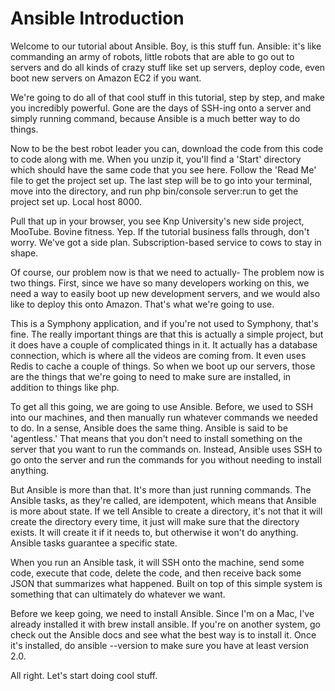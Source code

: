 # Ansible Introduction

Welcome to our tutorial about Ansible. Boy, is this stuff fun. Ansible: it's like commanding an army of robots, little robots that are able to go out to servers and do all kinds of crazy stuff like set up servers, deploy code, even boot new servers on Amazon EC2 if you want.

We're going to do all of that cool stuff in this tutorial, step by step, and make you incredibly powerful. Gone are the days of SSH-ing onto a server and simply running command, because Ansible is a much better way to do things.

Now to be the best robot leader you can, download the code from this code to code along with me. When you unzip it, you'll find a 'Start' directory which should have the same code that you see here. Follow the 'Read Me' file to get the project set up. The last step will be to go into your terminal, move into the directory, and run php bin/console server:run to get the project set up. Local host 8000.

Pull that up in your browser, you see Knp University's new side project, MooTube. Bovine fitness. Yep. If the tutorial business falls through, don't worry. We've got a side plan. Subscription-based service to cows to stay in shape.

Of course, our problem now is that we need to actually- The problem now is two things. First, since we have so many developers working on this, we need a way to easily boot up new development servers, and we would also like to deploy this onto Amazon. That's what we're going to use.

This is a Symphony application, and if you're not used to Symphony, that's fine. The really important things are that this is actually a simple project, but it does have a couple of complicated things in it. It actually has a database connection, which is where all the videos are coming from. It even uses Redis to cache a couple of things. So when we boot up our servers, those are the things that we're going to need to make sure are installed, in addition to things like php.

To get all this going, we are going to use Ansible. Before, we used to SSH into our machines, and then manually run whatever commands we needed to do. In a sense, Ansible does the same thing. Ansible is said to be 'agentless.' That means that you don't need to install something on the server that you want to run the commands on. Instead, Ansible uses SSH to go onto the server and run the commands for you without needing to install anything.

But Ansible is more than that. It's more than just running commands. The Ansible tasks, as they're called, are idempotent, which means that Ansible is more about state. If we tell Ansible to create a directory, it's not that it will create the directory every time, it just will make sure that the directory exists. It will create it if it needs to, but otherwise it won't do anything. Ansible tasks guarantee a specific state.

When you run an Ansible task, it will SSH onto the machine, send some code, execute that code, delete the code, and then receive back some JSON that summarizes what happened. Built on top of this simple system is something that can ultimately do whatever we want.

Before we keep going, we need to install Ansible. Since I'm on a Mac, I've already installed it with brew install ansible. If you're on another system, go check out the Ansible docs and see what the best way is to install it. Once it's installed, do ansible --version to make sure you have at least version 2.0.

All right. Let's start doing cool stuff.

